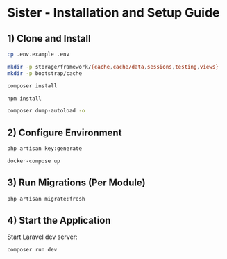 # Sister - Installation and Setup Guide

## 1) Clone and Install

```bash
cp .env.example .env

mkdir -p storage/framework/{cache,cache/data,sessions,testing,views}
mkdir -p bootstrap/cache

composer install

npm install

composer dump-autoload -o
```

## 2) Configure Environment
```bash
php artisan key:generate
```

```bash
docker-compose up
```

## 3) Run Migrations (Per Module)
```bash
php artisan migrate:fresh

```

## 4) Start the Application

Start Laravel dev server:
```bash
composer run dev
```
